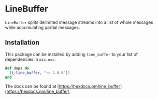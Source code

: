 # LineBuffer

`LineBuffer` splits delimited message streams into a list of whole messages while
accumulating partial messages.

## Installation

This package can be installed by adding `line_buffer` to your list of dependencies in `mix.exs`:

```elixir
def deps do
  [{:line_buffer, "~> 1.0.0"}]
end
```
The docs can be found at
[https://hexdocs.pm/line_buffer](https://hexdocs.pm/line_buffer).

